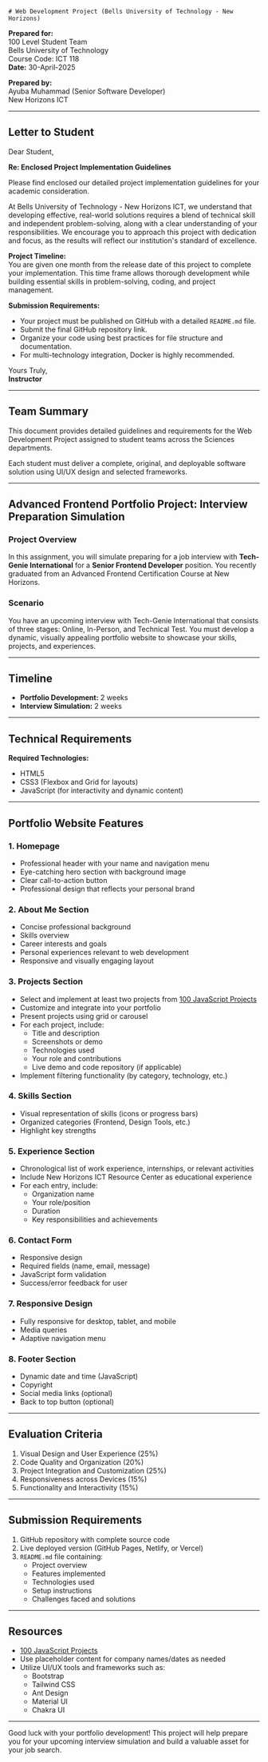     # Web Development Project (Bells University of Technology - New Horizons)

**Prepared for:**  
100 Level Student Team  
Bells University of Technology  
Course Code: ICT 118  
**Date:** 30-April-2025  

**Prepared by:**  
Ayuba Muhammad (Senior Software Developer)  
New Horizons ICT

---

## Letter to Student

Dear Student,

**Re: Enclosed Project Implementation Guidelines**

Please find enclosed our detailed project implementation guidelines for your academic consideration.

At Bells University of Technology - New Horizons ICT, we understand that developing effective, real-world solutions requires a blend of technical skill and independent problem-solving, along with a clear understanding of your responsibilities. We encourage you to approach this project with dedication and focus, as the results will reflect our institution's standard of excellence.

**Project Timeline:**  
You are given one month from the release date of this project to complete your implementation. This time frame allows thorough development while building essential skills in problem-solving, coding, and project management.

**Submission Requirements:**

- Your project must be published on GitHub with a detailed `README.md` file.
- Submit the final GitHub repository link.
- Organize your code using best practices for file structure and documentation.
- For multi-technology integration, Docker is highly recommended.

Yours Truly,  
**Instructor**

---

## Team Summary

This document provides detailed guidelines and requirements for the Web Development Project assigned to student teams across the Sciences departments.

Each student must deliver a complete, original, and deployable software solution using UI/UX design and selected frameworks.

---

## Advanced Frontend Portfolio Project: Interview Preparation Simulation

### Project Overview

In this assignment, you will simulate preparing for a job interview with **Tech-Genie International** for a **Senior Frontend Developer** position. You recently graduated from an Advanced Frontend Certification Course at New Horizons.

### Scenario

You have an upcoming interview with Tech-Genie International that consists of three stages: Online, In-Person, and Technical Test. You must develop a dynamic, visually appealing portfolio website to showcase your skills, projects, and experiences.

---

## Timeline

- **Portfolio Development:** 2 weeks  
- **Interview Simulation:** 2 weeks

---

## Technical Requirements

**Required Technologies:**

- HTML5  
- CSS3 (Flexbox and Grid for layouts)  
- JavaScript (for interactivity and dynamic content)

---

## Portfolio Website Features

### 1. Homepage

- Professional header with your name and navigation menu  
- Eye-catching hero section with background image  
- Clear call-to-action button  
- Professional design that reflects your personal brand

### 2. About Me Section

- Concise professional background  
- Skills overview  
- Career interests and goals  
- Personal experiences relevant to web development  
- Responsive and visually engaging layout

### 3. Projects Section

- Select and implement at least two projects from [100 JavaScript Projects](https://www.100jsprojects.com/projects)  
- Customize and integrate into your portfolio  
- Present projects using grid or carousel  
- For each project, include:
  - Title and description
  - Screenshots or demo
  - Technologies used
  - Your role and contributions
  - Live demo and code repository (if applicable)
- Implement filtering functionality (by category, technology, etc.)

### 4. Skills Section

- Visual representation of skills (icons or progress bars)  
- Organized categories (Frontend, Design Tools, etc.)  
- Highlight key strengths

### 5. Experience Section

- Chronological list of work experience, internships, or relevant activities  
- Include New Horizons ICT Resource Center as educational experience  
- For each entry, include:
  - Organization name
  - Your role/position
  - Duration
  - Key responsibilities and achievements

### 6. Contact Form

- Responsive design  
- Required fields (name, email, message)  
- JavaScript form validation  
- Success/error feedback for user

### 7. Responsive Design

- Fully responsive for desktop, tablet, and mobile  
- Media queries  
- Adaptive navigation menu

### 8. Footer Section

- Dynamic date and time (JavaScript)  
- Copyright
- Social media links (optional)  
- Back to top button (optional)

---

## Evaluation Criteria

1. Visual Design and User Experience (25%)  
2. Code Quality and Organization (20%)  
3. Project Integration and Customization (25%)  
4. Responsiveness across Devices (15%)  
5. Functionality and Interactivity (15%)

---

## Submission Requirements

1. GitHub repository with complete source code  
2. Live deployed version (GitHub Pages, Netlify, or Vercel)  
3. `README.md` file containing:
   - Project overview  
   - Features implemented  
   - Technologies used  
   - Setup instructions  
   - Challenges faced and solutions

---

## Resources

- [100 JavaScript Projects](https://www.100jsprojects.com/projects)  
- Use placeholder content for company names/dates as needed  
- Utilize UI/UX tools and frameworks such as:
  - Bootstrap
  - Tailwind CSS
  - Ant Design
  - Material UI
  - Chakra UI

---

Good luck with your portfolio development! This project will help prepare you for your upcoming interview simulation and build a valuable asset for your job search.
